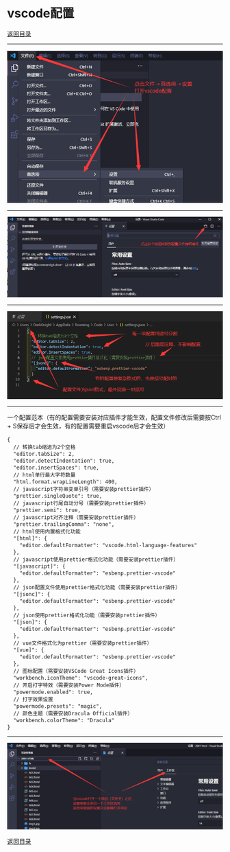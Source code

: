 # vscode配置

[返回目录](/web/vscode/README.md)

---

![step0001](/web/config-images/vscode/vscode0005.png)

---

![step0001](/web/config-images/vscode/vscode0006.png)

---

![step0001](/web/config-images/vscode/vscode0007.png)

---

一个配置范本（有的配置需要安装对应插件才能生效，配置文件修改后需要按Ctrl + S保存后才会生效，有的配置需要重启vscode后才会生效）

```jsonc
{
  // 转换tab缩进为2个空格
  "editor.tabSize": 2,
  "editor.detectIndentation": true,
  "editor.insertSpaces": true,
  // html单行最大字符数量
  "html.format.wrapLineLength": 400,
  // javascript字符串变单引号（需要安装prettier插件）
  "prettier.singleQuote": true,
  // javascript行尾自动分号（需要安装prettier插件）
  "prettier.semi": true,
  // javascript对齐注释（需要安装prettier插件）
  "prettier.trailingComma": "none",
  // html使用内置格式化功能
  "[html]": {
    "editor.defaultFormatter": "vscode.html-language-features"
  },
  // javascript使用prettier格式化功能（需要安装prettier插件）
  "[javascript]": {
    "editor.defaultFormatter": "esbenp.prettier-vscode"
  },
  // json配置文件使用prettier格式化功能（需要安装prettier插件）
  "[jsonc]": {
    "editor.defaultFormatter": "esbenp.prettier-vscode"
  },
  // json使用prettier格式化功能（需要安装prettier插件）
  "[json]": {
    "editor.defaultFormatter": "esbenp.prettier-vscode"
  },
  // vue文件格式化为prettier（需要安装prettier插件）
  "[vue]": {
    "editor.defaultFormatter": "esbenp.prettier-vscode"
  },
  // 图标配置（需要安装VSCode Great Icons插件）
  "workbench.iconTheme": "vscode-great-icons",
  // 开启打字特效（需要安装Power Mode插件）
  "powermode.enabled": true,
  // 打字效果设置
  "powermode.presets": "magic",
  // 颜色主题（需要安装Dracula Official插件）
  "workbench.colorTheme": "Dracula"
}
```

---

![step0001](/web/config-images/vscode/vscode0008.png)

[返回目录](/web/vscode/README.md)
